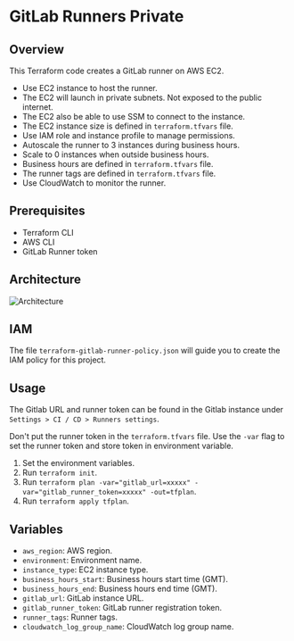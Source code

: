# GitLab Runners Private

## Overview

This Terraform code creates a GitLab runner on AWS EC2.

- Use EC2 instance to host the runner.
- The EC2 will launch in private subnets. Not exposed to the public internet.
- The EC2 also be able to use SSM to connect to the instance.
- The EC2 instance size is defined in `terraform.tfvars` file.
- Use IAM role and instance profile to manage permissions.
- Autoscale the runner to 3 instances during business hours.
- Scale to 0 instances when outside business hours.
- Business hours are defined in `terraform.tfvars` file.
- The runner tags are defined in `terraform.tfvars` file.
- Use CloudWatch to monitor the runner.

## Prerequisites

- Terraform CLI
- AWS CLI
- GitLab Runner token

## Architecture

![Architecture](./images/gitlab-runner-ec2-autoscale.png)

## IAM

The file `terraform-gitlab-runner-policy.json` will guide you to create the IAM policy for this project.

## Usage

The Gitlab URL and runner token can be found in the Gitlab instance under `Settings > CI / CD > Runners settings`.

Don't put the runner token in the `terraform.tfvars` file. Use the `-var` flag to set the runner token and store token in environment variable.

1. Set the environment variables.
2. Run `terraform init`.
3. Run `terraform plan -var="gitlab_url=xxxxx" -var="gitlab_runner_token=xxxxx" -out=tfplan`.
4. Run `terraform apply tfplan`.

## Variables

- `aws_region`: AWS region.
- `environment`: Environment name.
- `instance_type`: EC2 instance type.
- `business_hours_start`: Business hours start time (GMT).
- `business_hours_end`: Business hours end time (GMT).
- `gitlab_url`: GitLab instance URL.
- `gitlab_runner_token`: GitLab runner registration token.
- `runner_tags`: Runner tags.
- `cloudwatch_log_group_name`: CloudWatch log group name.
